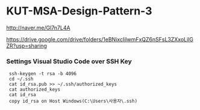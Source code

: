 # KUT-MSA-Design-Pattern-3

http://naver.me/Gl7n7L4A

https://drive.google.com/drive/folders/1eBNixcIilwmFxQZ6nSFsL3ZXxoLilGZR?usp=sharing

### Settings Visual Studio Code over SSH Key

     ssh-keygen -t rsa -b 4096
     cd ~/.ssh
     cat id_rsa.pub >> ~/.ssh/authorized_keys
     cat authorized_keys
     cat id_rsa 
     copy id_rsa on Host Windows(C:\Users\사용자\.ssh)

